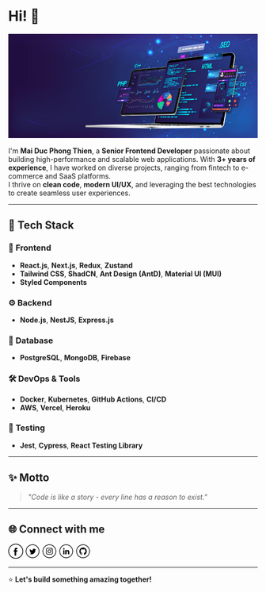 # Hi! 👋

<img src="https://raw.githubusercontent.com/thienmdp/thienmdp/main/banner.png" alt="Banner about Mai Duc Phong Thien">

I'm **Mai Duc Phong Thien**, a **Senior Frontend Developer** passionate about building high-performance and scalable web applications. With **3+ years of experience**, I have worked on diverse projects, ranging from fintech to e-commerce and SaaS platforms.  
I thrive on **clean code**, **modern UI/UX**, and leveraging the best technologies to create seamless user experiences.

---

## 🚀 **Tech Stack**

### 🎨 **Frontend**

- **React.js**, **Next.js**, **Redux**, **Zustand**
- **Tailwind CSS**, **ShadCN**, **Ant Design (AntD)**, **Material UI (MUI)**
- **Styled Components**

### ⚙️ **Backend**

- **Node.js**, **NestJS**, **Express.js**

### 💾 **Database**

- **PostgreSQL**, **MongoDB**, **Firebase**

### 🛠 **DevOps & Tools**

- **Docker**, **Kubernetes**, **GitHub Actions**, **CI/CD**
- **AWS**, **Vercel**, **Heroku**

### 🧪 **Testing**

- **Jest**, **Cypress**, **React Testing Library**

---

## ✨ **Motto**

> _"Code is like a story - every line has a reason to exist."_

---

## 🌐 **Connect with me**

<a href="https://www.facebook.com/maidphongthien" target="_blank"><img src="https://raw.githubusercontent.com/thienmdp/thienmdp/main/fb.png" alt="Facebook" width="30"></a>
<a href="https://twitter.com/thien_mdp" target="_blank"><img src="https://raw.githubusercontent.com/thienmdp/thienmdp/main/tw.png" alt="Twitter" width="30"></a>
<a href="https://www.instagram.com/m.dpt_/" target="_blank"><img src="https://raw.githubusercontent.com/thienmdp/thienmdp/main/ig.png" alt="Instagram" width="30"></a>
<a href="https://www.linkedin.com/in/thienmdp/" target="_blank"><img src="https://raw.githubusercontent.com/thienmdp/thienmdp/main/in.png" alt="LinkedIn" width="30"></a>
<a href="https://github.com/thienmdp" target="_blank"><img src="https://raw.githubusercontent.com/thienmdp/thienmdp/main/git.png" alt="GitHub" width="30"></a>

---

⭐ **Let's build something amazing together!**
